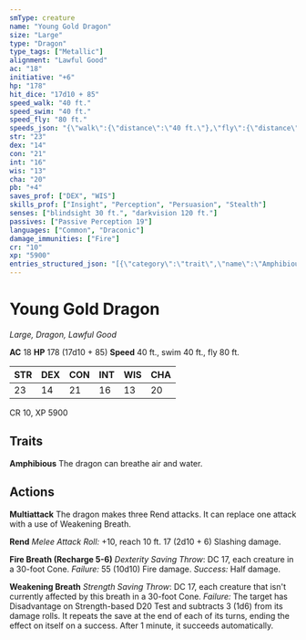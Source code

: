 ```yaml
---
smType: creature
name: "Young Gold Dragon"
size: "Large"
type: "Dragon"
type_tags: ["Metallic"]
alignment: "Lawful Good"
ac: "18"
initiative: "+6"
hp: "178"
hit_dice: "17d10 + 85"
speed_walk: "40 ft."
speed_swim: "40 ft."
speed_fly: "80 ft."
speeds_json: "{\"walk\":{\"distance\":\"40 ft.\"},\"fly\":{\"distance\":\"80 ft.\"},\"swim\":{\"distance\":\"40 ft.\"}}"
str: "23"
dex: "14"
con: "21"
int: "16"
wis: "13"
cha: "20"
pb: "+4"
saves_prof: ["DEX", "WIS"]
skills_prof: ["Insight", "Perception", "Persuasion", "Stealth"]
senses: ["blindsight 30 ft.", "darkvision 120 ft."]
passives: ["Passive Perception 19"]
languages: ["Common", "Draconic"]
damage_immunities: ["Fire"]
cr: "10"
xp: "5900"
entries_structured_json: "[{\"category\":\"trait\",\"name\":\"Amphibious\",\"text\":\"The dragon can breathe air and water.\"},{\"category\":\"action\",\"name\":\"Multiattack\",\"text\":\"The dragon makes three Rend attacks. It can replace one attack with a use of Weakening Breath.\"},{\"category\":\"action\",\"name\":\"Rend\",\"text\":\"*Melee Attack Roll:* +10, reach 10 ft. 17 (2d10 + 6) Slashing damage.\",\"kind\":\"Melee Attack Roll\",\"to_hit\":\"+10\",\"range\":\"10 ft\",\"damage\":\"17 (2d10 + 6) Slashing\"},{\"category\":\"action\",\"name\":\"Fire Breath\",\"recharge\":\"Recharge 5-6\",\"text\":\"*Dexterity Saving Throw*: DC 17, each creature in a 30-foot Cone. *Failure:*  55 (10d10) Fire damage. *Success:*  Half damage.\",\"target\":\"each creature in a 30-foot Cone\",\"damage\":\"55 (10d10) Fire\",\"save_ability\":\"DEX\",\"save_dc\":17,\"save_effect\":\"Half damage\"},{\"category\":\"action\",\"name\":\"Weakening Breath\",\"text\":\"*Strength Saving Throw*: DC 17, each creature that isn't currently affected by this breath in a 30-foot Cone. *Failure:*  The target has Disadvantage on Strength-based D20 Test and subtracts 3 (1d6) from its damage rolls. It repeats the save at the end of each of its turns, ending the effect on itself on a success. After 1 minute, it succeeds automatically.\",\"save_ability\":\"STR\",\"save_dc\":17}]"
---
```


# Young Gold Dragon
*Large, Dragon, Lawful Good*

**AC** 18
**HP** 178 (17d10 + 85)
**Speed** 40 ft., swim 40 ft., fly 80 ft.

| STR | DEX | CON | INT | WIS | CHA |
| --- | --- | --- | --- | --- | --- |
| 23 | 14 | 21 | 16 | 13 | 20 |

CR 10, XP 5900

## Traits

**Amphibious**
The dragon can breathe air and water.

## Actions

**Multiattack**
The dragon makes three Rend attacks. It can replace one attack with a use of Weakening Breath.

**Rend**
*Melee Attack Roll:* +10, reach 10 ft. 17 (2d10 + 6) Slashing damage.

**Fire Breath (Recharge 5-6)**
*Dexterity Saving Throw*: DC 17, each creature in a 30-foot Cone. *Failure:*  55 (10d10) Fire damage. *Success:*  Half damage.

**Weakening Breath**
*Strength Saving Throw*: DC 17, each creature that isn't currently affected by this breath in a 30-foot Cone. *Failure:*  The target has Disadvantage on Strength-based D20 Test and subtracts 3 (1d6) from its damage rolls. It repeats the save at the end of each of its turns, ending the effect on itself on a success. After 1 minute, it succeeds automatically.
